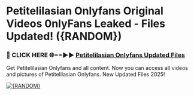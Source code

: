 # Petitelilasian Onlyfans Original Videos 0nlyFans Leaked - Files Updated! ({RANDOM})

<h3>🔴 CLICK HERE 🌐==►► <a href="https://betterlinks.top/A2PfLJ" rel="nofollow">Petitelilasian Onlyfans Updated Files</a></h3>

Get Petitelilasian Onlyfans and all content. Now you can access all videos and pictures of Petitelilasian Onlyfans. New Updated Files 2025!

[![{RANDOM}](https://i.imgur.com/ppqm5kG.gif)](https://betterlinks.top/A2PfLJ)